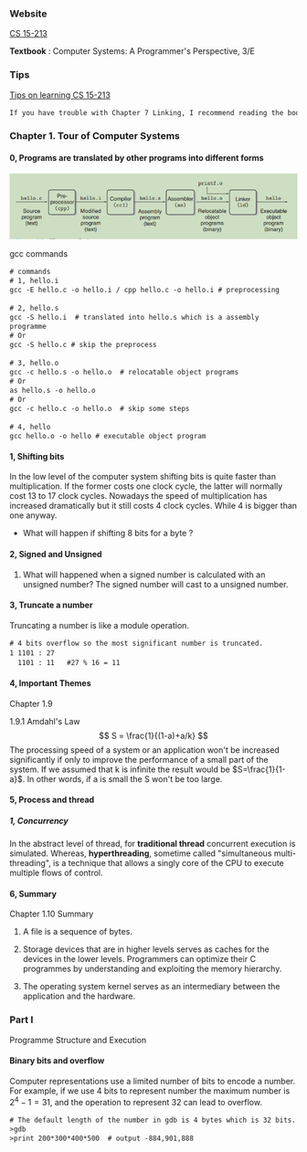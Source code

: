 ### Website

[CS 15-213](https://www.cs.cmu.edu/~213/index.html)

**Textbook** :  Computer Systems: A Programmer's Perspective, 3/E 

### Tips

[Tips on learning CS 15-213](https://csdiy.wiki/en/%E8%AE%A1%E7%AE%97%E6%9C%BA%E7%B3%BB%E7%BB%9F%E5%9F%BA%E7%A1%80/CSAPP/#descriptions)

```txt
If you have trouble with Chapter 7 Linking, I recommend reading the book Programmer's Self-Cultivation, subtitled link. load and library. This book can complete our understanding of program linking, and I believe after reading this book you will have a deeper comprehension of program linking, ELF files, and dynamic libraries. It is highly recommended to be read as a supplementary material after reading CSAPP and having a certain understanding of computer systems.
```

### Chapter 1. Tour of Computer Systems

#### 0, Programs are translated by other programs into different forms

![1715072855978](note-images/1715072855978.png)

gcc commands

```shell
# commands
# 1, hello.i
gcc -E hello.c -o hello.i / cpp hello.c -o hello.i # preprocessing 

# 2, hello.s
gcc -S hello.i  # translated into hello.s which is a assembly programme
# Or
gcc -S hello.c # skip the preprocess

# 3, hello.o
gcc -c hello.s -o hello.o  # relocatable object programs
# Or
as hello.s -o hello.o
# Or
gcc -c hello.c -o hello.o  # skip some steps

# 4, hello  
gcc hello.o -o hello # executable object program
```

#### 1, Shifting bits

In the low level of the computer system shifting bits is quite faster than multiplication. If the former costs one clock cycle, the latter will normally cost 13 to 17 clock cycles.  Nowadays the speed of multiplication has  increased dramatically but it still costs 4 clock cycles. While 4 is bigger than one anyway.

- What will happen if shifting 8 bits for a byte ?

#### 2, Signed and Unsigned

1. What will happened when a signed number is calculated with an unsigned number?
   The signed number will cast to a unsigned number. 

#### 3, Truncate a number

Truncating a number is like a module operation.

```txt
# 4 bits overflow so the most significant number is truncated.
1 1101 : 27
  1101 : 11   #27 % 16 = 11
```



#### 4, Important Themes

Chapter 1.9

1.9.1 Amdahl's Law
$$
S = \frac{1}{(1-a)+a/k}
$$
The processing speed of a system or an application won't be increased significantly if  only to improve the performance of a small part of the system. If we assumed that k is infinite the result would be $S=\frac{1}{1-a}$. In other words, if a is small the S won't be too large.

#### 5, Process and thread

##### 1, Concurrency

In the abstract level of thread, for **traditional thread** concurrent execution is simulated.  Whereas, **hyperthreading**, sometime called "simultaneous multi-threading", is a technique that allows a singly core of the CPU to execute multiple flows of control.

#### 6, Summary

Chapter 1.10  Summary

1) A file is a sequence of bytes.

2) Storage devices that are in higher levels serves as caches for the devices in the lower levels. Programmers can optimize their C programmes by understanding and exploiting the memory hierarchy.

3) The operating system kernel serves as an intermediary between the application and the hardware. 

### Part I 

Programme Structure and Execution

#### Binary bits and overflow

Computer representations use a limited number of bits to encode a number. For example, if we use 4 bits to represent number the maximum number is  $2^4 - 1 = 31$, and the operation to represent 32 can lead to overflow. 

```shell
# The default length of the number in gdb is 4 bytes which is 32 bits.
>gdb
>print 200*300*400*500  # output -884,901,888
```

